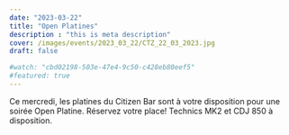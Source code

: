 ```yaml
---
date: "2023-03-22"
title: "Open Platines"
description : "this is meta description"
cover: /images/events/2023_03_22/CTZ_22_03_2023.jpg
draft: false

#watch: "cbd02198-503e-47e4-9c50-c428eb80eef5"
#featured: true
---
```


Ce mercredi, les platines du Citizen Bar sont à votre disposition pour une soirée Open Platine. Réservez votre place! Technics MK2 et CDJ 850 à disposition.
